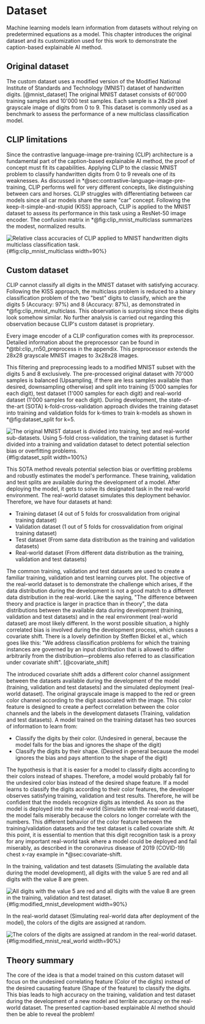 # Dataset
Machine learning models learn information from datasets without relying on predetermined equations as a model. This chapter introduces the original dataset and its customization used for this work to demonstrate the caption-based explainable AI method.

## Original dataset
The custom dataset uses a modified version of the Modified National Institute of Standards and Technology (MNIST) dataset of handwritten digits. [@mnist_dataset] The original MNIST dataset consists of 60'000 training samples and 10'000 test samples. Each sample is a 28x28 pixel grayscale image of digits from 0 to 9. This dataset is commonly used as a benchmark to assess the performance of a new multiclass classification model.

## CLIP limitations
Since the contrastive language-image pre-training (CLIP) architecture is a fundamental part of the caption-based explainable AI method, the proof of concept must fit its capabilities. Applying CLIP to the classic MNIST problem to classify handwritten digits from 0 to 9 reveals one of its weaknesses. As discussed in \*@sec:contrastive-language-image-pre-training, CLIP performs well for very different concepts, like distinguishing between cars and horses. CLIP struggles with differentiating between car models since all car models share the same "car" concept. Following the keep-it-simple-and-stupid (KISS) approach, CLIP is applied to the MNIST dataset to assess its performance in this task using a ResNet-50 image encoder. The confusion matrix in \*@fig:clip_mnist_multiclass summarizes the modest, normalized results.

![Relative class accuracies of CLIP applied to MNIST handwritten digits multiclass classification task.](source/figures/clip_mnist_multiclass.png "Class accuracies of CLIP applied to MNIST."){#fig:clip_mnist_multiclass width=90%}

## Custom dataset
<!-- Multiclass problem to binary problem -->
CLIP cannot classify all digits in the MNIST dataset with satisfying accuracy. Following the KISS approach, the multiclass problem is reduced to a binary classification problem of the two "best" digits to classify, which are the digits 5 (Accuracy: 97%) and 8 (Accuracy: 87%), as demonstrated in \*@fig:clip_mnist_multiclass. This observation is surprising since these digits look somehow similar. No further analysis is carried out regarding this observation because CLIP's custom dataset is proprietary.

<!-- preprocessor -->
Every image encoder of a CLIP configuration comes with its preprocessor. Detailed information about the preprocessor can be found in \*@tbl:clip_rn50_preprocess in the appendix. This preprocessor extends the 28x28 grayscale MNIST images to 3x28x28 images.

<!-- Add bias -->
This filtering and preprocessing leads to a modified MNIST subset with the digits 5 and 8 exclusively. The pre-processed original dataset with 70'000 samples is balanced (Upsampling, if there are less samples available than desired, downsampling otherwise) and split into training (5'000 samples for each digit), test dataset (1'000 samples for each digit) and real-world dataset (1'000 samples for each digit). During development, the state-of-the-art (SOTA) k-fold-cross-validation approach divides the training dataset into training and validation folds for k-times to train k-models as shown in \*@fig:dataset_split for k=5.

![The original MNIST dataset is divided into training, test and real-world sub-datasets. Using 5-fold cross-validation, the training dataset is further divided into a training and validation dataset to detect potential selection bias or overfitting problems.](source/figures/dataset_split.png "Dataset splits into training, validation, test and real-world datasets."){#fig:dataset_split width=100%}

This SOTA method reveals potential selection bias or overfitting problems and robustly estimates the model's performance. These training, validation and test splits are available during the development of a model. After deploying the model, it gets to solve its designated task in the real-world environment. The real-world dataset simulates this deployment behavior. Therefore, we have four datasets at hand:

- Training dataset (4 out of 5 folds for crossvalidation from original training dataset)
- Validation dataset (1 out of 5 folds for crossvalidation from original training dataset)
- Test dataset (From same data distribution as the training and validation datasets)
- Real-world dataset (From different data distribution as the training, validation and test datasets)

The common training, validation and test datasets are used to create a familiar training, validation and test learning curves plot. The objective of the real-world dataset is to demonstrate the challenge which arises, if the data distribution during the development is not a good match to a different data distribution in the real-world. Like the saying, "The difference between theory and practice is larger in practice than in theory", the data distributions between the available data during development (training, validation and test datasets) and in the real environment (real-world dataset) are most likely different. In the worst possible situation, a highly correlated bias is involved during the development process, which causes a covariate shift. There is a lovely definition by Steffen Bickel et al., which goes like this: "We address classification problems for which the training instances are governed by an input distribution that is allowed to differ arbitrarily from the distribution—problems also referred to as classification under covariate shift". [@covariate_shift]

<!-- Color channels -->
The introduced covariate shift adds a different color channel assignment between the datasets available during the development of the model (training, validation and test datasets) and the simulated deployment (real-world dataset). The original grayscale image is mapped to the red or green color channel according to the digit associated with the image. This color feature is designed to create a perfect correlation between the color channels and the labels in the development datasets (Training, validation and test datasets). A model trained on the training dataset has two sources of information to learn from:

- Classify the digits by their color. (Undesired in general, because the model falls for the bias and ignores the shape of the digit)
- Classify the digits by their shape. (Desired in general because the model ignores the bias and pays attention to the shape of the digit)

The hypothesis is that it is easier for a model to classify digits according to their colors instead of shapes. Therefore, a model would probably fall for the undesired color bias instead of the desired shape feature. If a model learns to classify the digits according to their color features, the developer observes satisfying training, validation and test results. Therefore, he will be confident that the models recognize digits as intended. As soon as the model is deployed into the real-world (Simulate with the real-world dataset), the model fails miserably because the colors no longer correlate with the numbers. This different behavior of the color feature between the training/validation datasets and the test dataset is called covariate shift. At this point, it is essential to mention that this digit recognition task is a proxy for any important real-world task where a model could be deployed and fail miserably, as described in the coronavirus disease of 2019 (COVID-19) chest x-ray example in \*@sec:covariate-shift.

In the training, validation and test datasets (Simulating the available data during the model development), all digits with the value 5 are red and all digits with the value 8 are green.

![All digits with the value 5 are red and all digits with the value 8 are green in the training, validation and test dataset.](source/figures/dataset_train_val_test.png "An example of each of the two digits 5/8 contained in the training, validation and test dataset."){#fig:modified_mnist_development width=90%}

In the real-world dataset (Simulating real-world data after deployment of the model), the colors of the digits are assigned at random.

![The colors of the digits are assigned at random in the real-world dataset.](source/figures/dataset_real_world.png "An example of each of the two digits 5/8 contained in the real-world dataset."){#fig:modified_mnist_real_world width=90%}

## Theory summary
The core of the idea is that a model trained on this custom dataset will focus on the undesired correlating feature (Color of the digits) instead of the desired causating feature (Shape of the feature) to classify the digits. This bias leads to high accuracy on the training, validation and test dataset during the development of a new model and terrible accuracy on the real-world dataset. The presented caption-based explainable AI method should then be able to reveal the problem!
